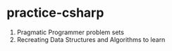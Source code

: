 # practice-csharp
1. Pragmatic Programmer problem sets
2. Recreating Data Structures and Algorithms to learn
